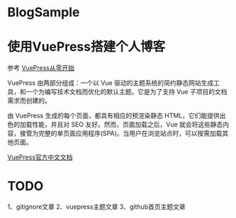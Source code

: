 # BlogSample

# 使用VuePress搭建个人博客 

参考 [VuePress从零开始](https://segmentfault.com/a/1190000020097643)

VuePress 由两部分组成：一个以 Vue 驱动的主题系统的简约静态网站生成工具，和一个为编写技术文档而优化的默认主题。它是为了支持 Vue 子项目的文档需求而创建的。

由 VuePress 生成的每个页面，都具有相应的预渲染静态 HTML，它们能提供出色的加载性能，并且对 SEO 友好。然而，页面加载之后，Vue 就会将这些静态内容，接管为完整的单页面应用程序(SPA)。当用户在浏览站点时，可以按需加载其他页面。

[VuePress官方中文文档](https://v2.vuepress.vuejs.org/zh/)

# TODO
1、gitignore文章
2、vuepress主题文章
3、github首页主题文章